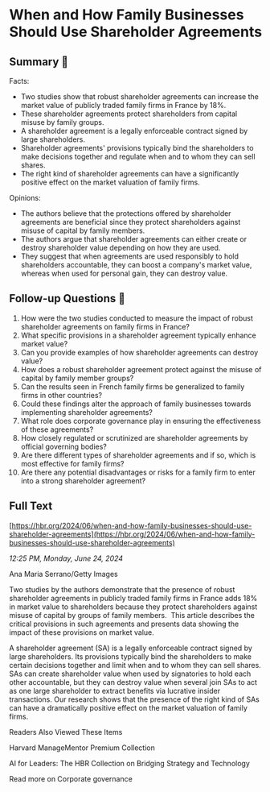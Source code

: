 # When and How Family Businesses Should Use Shareholder Agreements

## Summary 🤖

Facts:
- Two studies show that robust shareholder agreements can increase the market value of publicly traded family firms in France by 18%.
- These shareholder agreements protect shareholders from capital misuse by family groups.
- A shareholder agreement is a legally enforceable contract signed by large shareholders.
- Shareholder agreements' provisions typically bind the shareholders to make decisions together and regulate when and to whom they can sell shares.
- The right kind of shareholder agreements can have a significantly positive effect on the market valuation of family firms.

Opinions:
- The authors believe that the protections offered by shareholder agreements are beneficial since they protect shareholders against misuse of capital by family members.
- The authors argue that shareholder agreements can either create or destroy shareholder value depending on how they are used.
- They suggest that when agreements are used responsibly to hold shareholders accountable, they can boost a company's market value, whereas when used for personal gain, they can destroy value.

## Follow-up Questions 🤖

1. How were the two studies conducted to measure the impact of robust shareholder agreements on family firms in France?
2. What specific provisions in a shareholder agreement typically enhance market value?
3. Can you provide examples of how shareholder agreements can destroy value?
4. How does a robust shareholder agreement protect against the misuse of capital by family member groups?
5. Can the results seen in French family firms be generalized to family firms in other countries?
6. Could these findings alter the approach of family businesses towards implementing shareholder agreements?
7. What role does corporate governance play in ensuring the effectiveness of these agreements?
8. How closely regulated or scrutinized are shareholder agreements by official governing bodies?
9. Are there different types of shareholder agreements and if so, which is most effective for family firms?
10. Are there any potential disadvantages or risks for a family firm to enter into a strong shareholder agreement?

## Full Text

[https://hbr.org/2024/06/when-and-how-family-businesses-should-use-shareholder-agreements](https://hbr.org/2024/06/when-and-how-family-businesses-should-use-shareholder-agreements)

*12:25 PM, Monday, June 24, 2024*

Ana Maria Serrano/Getty Images

Two studies by the authors demonstrate that the presence of robust shareholder agreements in publicly traded family firms in France adds 18% in market value to shareholders because they protect shareholders against misuse of capital by groups of family members.  This article describes the critical provisions in such agreements and presents data showing the impact of these provisions on market value.

A shareholder agreement (SA) is a legally enforceable contract signed by large shareholders. Its provisions typically bind the shareholders to make certain decisions together and limit when and to whom they can sell shares. SAs can create shareholder value when used by signatories to hold each other accountable, but they can destroy value when several join SAs to act as one large shareholder to extract benefits via lucrative insider transactions. Our research shows that the presence of the right kind of SAs can have a dramatically positive effect on the market valuation of family firms.

Readers Also Viewed These Items

Harvard ManageMentor Premium Collection

AI for Leaders: The HBR Collection on Bridging Strategy and Technology

Read more on Corporate governance

